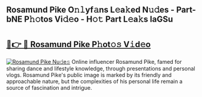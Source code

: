 ## Rosamund Pike O𝚗𝚕yf𝚊ns L𝚎a𝚔ed N𝚞𝚍es - Part-bNE P𝚑𝚘tos Vi𝚍𝚎o - H𝚘𝚝 Part L𝚎a𝚔s laGSu

# <h2><a href="http://kf0tpgr.oniu.top/?m=Rosamund+Pike">🔗👉 🔴 Rosamund Pike P𝚑ot𝚘𝚜 V𝚒d𝚎o</a></h2>

[![Rosamund Pike Nu𝚍e𝚜](https://i.imgur.com/0qMVB7G.gif)](http://kf0tpgr.oniu.top/?m=Rosamund+Pike)
Online influencer Rosamund Pike, famed for sharing dance and lifestyle knowledge, through presentations and personal vlogs. Rosamund Pike's public image is marked by its friendly and approachable nature, but the complexities of his personal life remain a source of fascination and intrigue.  
